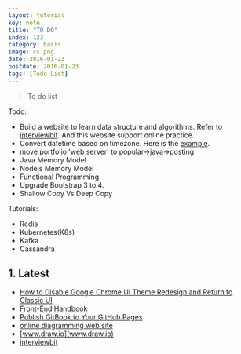 ```yaml
---
layout: tutorial
key: note
title: "TO DO"
index: 123
category: basis
image: cs.png
date: 2016-01-23
postdate: 2016-01-23
tags: [Todo List]
---
```


> To do list

Todo:
* Build a website to learn data structure and algorithms. Refer to [interviewbit](https://www.interviewbit.com/practice/). And this website support online practice.
* Convert datetime based on timezone. Here is the [example](https://www.timeanddate.com/worldclock/converted.html?iso=20190311T00&p1=198&p2=137).
* move portfolio 'web server' to popular->java->posting
* Java Memory Model
*  Nodejs Memory Model
* Functional Programming
* Upgrade Bootstrap 3 to 4.
* Shallow Copy Vs Deep Copy

Tutorials:
* Redis
* Kubernetes(K8s)
* Kafka
* Cassandra

## 1. Latest
* [How to Disable Google Chrome UI Theme Redesign and Return to Classic UI](http://osxdaily.com/2018/09/10/disable-chrome-ui-theme-redesign/)
* [Front-End Handbook](https://www.frontendhandbook.com/)
* [Publish GitBook to Your GitHub Pages](http://sangsoonam.github.io/2016/08/02/publish-gitbook-to-your-github-pages.html)
* [online diagramming web site](https://github.com/jgraph/drawio)
* [www.draw.io](www.draw.io)
* [interviewbit](https://www.interviewbit.com/practice/)
